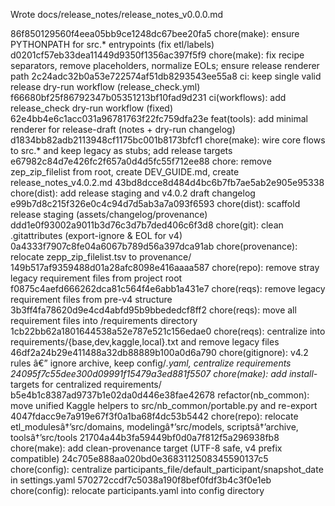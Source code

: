Wrote docs/release_notes/release_notes_v0.0.0.md

86f850129560f4eea05bb9ce1248dc67bee20fa5 chore(make): ensure PYTHONPATH for src.* entrypoints (fix etl/labels)
d0201cf57eb33dea11449d9350f1356ac397f5f9 chore(make): fix recipe separators, remove placeholders, normalize EOLs; ensure release renderer path
2c24adc32b0a53e722574af51db8293543ee55a8 ci: keep single valid release dry-run workflow (release_check.yml)
f66680bf25f86792347b05351213bf10fad9d231 ci(workflows): add release_check dry-run workflow (fixed)
62e4bb4e6c1acc031a96781763f22fc759dfa23e feat(tools): add minimal renderer for release-draft (notes + dry-run changelog)
d1834bb82adb2113948cf1175bc001b8173bfcf1 chore(make): wire core flows to src.* and keep legacy as stubs; add release targets
e67982c84d7e426fc2f657a0d4d5fc55f712ee88 chore: remove zep_zip_filelist from root, create DEV_GUIDE.md, create release_notes_v4.0.2.md
43bd8dcce8d484d4bc6b7fb7ae5ab2e905e95338 chore(dist): add release staging and v4.0.2 draft changelog
e99b7d8c215f326e0c4c94d7d5ab3a7a093f6593 chore(dist): scaffold release staging (assets/changelog/provenance)
ddd1e0f93002a9011b3d76c3d7b7ded406c6f3d8 chore(git): clean .gitattributes (export-ignore & EOL for v4)
0a4333f7907c8fe04a6067b789d56a397dca91ab chore(provenance): relocate zepp_zip_filelist.tsv to provenance/
149b517af9359488d01a28afc8098e416aaaa587 chore(repo): remove stray legacy requirement files from project root
f0875c4aefd666262dca81c564f4e6abb1a431e7 chore(reqs): remove legacy requirement files from pre-v4 structure
3b3ff4fa78620d9e4cd4abfd95b9bbededcf8ff2 chore(reqs): move all requirement files into /requirements directory
1cb22bb62a1801644538a52e787e521c156edae0 chore(reqs): centralize into requirements/{base,dev,kaggle,local}.txt and remove legacy files
46df2a24b29e411488a32db88889b100a0d6a790 chore(gitignore): v4.2 rules â€” ignore archive, keep config/*.yaml, centralize requirements
24095f7c55dee300d09991f15479a3ed881f5507 chore(make): add install-* targets for centralized requirements/
b5e4b1c8387ad9737b1e02da0d446e38fae42678 refactor(nb_common): move unified Kaggle helpers to src/nb_common/portable.py and re-export
4047fdacc9e7a919e67f3f0a1ba68f4dc53b5442 chore(repo): relocate etl_modulesâ†’src/domains, modelingâ†’src/models, scriptsâ†’archive, toolsâ†’src/tools
21704a44b3fa59449bf0d0a7f812f5a296938fb8 chore(make): add clean-provenance target (UTF-8 safe, v4 prefix compatible)
24c705e888aa020bd0e3683112508345590137c5 chore(config): centralize participants_file/default_participant/snapshot_date in settings.yaml
570272ccdf7c5038a190f8bef0fdf3b4c3f0e1eb chore(config): relocate participants.yaml into config directory
